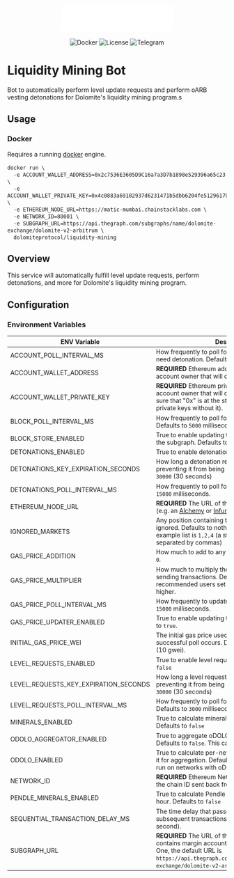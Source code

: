 <p style="text-align: center"><img src="https://github.com/dolomite-exchange/dolomite-margin/raw/master/docs/dolomite-logo.png" width="256" alt="Dolomite Logo" /></p>

<div style="text-align: center">
  <a href='https://hub.docker.com/r/dolomiteprotocol/liquidity-mining-bot' style="text-decoration:none;">
    <img src='https://img.shields.io/badge/docker-container-blue.svg?longCache=true' alt='Docker' />
  </a>
  <a href='https://github.com/dolomite-exchange/liquidity-mining-bot/blob/master/LICENSE' style="text-decoration:none;">
    <img src='https://img.shields.io/github/license/dolomite-exchange/liquidity-mining-bot.svg' alt='License' />
  </a>
  <a href='https://t.me/official' style="text-decoration:none;">
    <img src='https://img.shields.io/badge/chat-on%20telegram-9cf.svg?longCache=true' alt='Telegram' />
  </a>
</div>

# Liquidity Mining Bot

Bot to automatically perform level update requests and perform oARB vesting detonations for Dolomite's liquidity mining
program.s

## Usage

### Docker

Requires a running [docker](https://docker.com) engine.

```
docker run \
  -e ACCOUNT_WALLET_ADDRESS=0x2c7536E3605D9C16a7a3D7b1898e529396a65c23 \
  -e ACCOUNT_WALLET_PRIVATE_KEY=0x4c0883a69102937d6231471b5dbb6204fe5129617082792ae468d01a3f362318 \
  -e ETHEREUM_NODE_URL=https://matic-mumbai.chainstacklabs.com \
  -e NETWORK_ID=80001 \
  -e SUBGRAPH_URL=https://api.thegraph.com/subgraphs/name/dolomite-exchange/dolomite-v2-arbitrum \
  dolomiteprotocol/liquidity-mining
```

## Overview

This service will automatically fulfill level update requests, perform detonations, and more for Dolomite's liquidity
mining program.

## Configuration

### Environment Variables

| ENV Variable                          | Description                                                                                                                                                                                                   |
|---------------------------------------|---------------------------------------------------------------------------------------------------------------------------------------------------------------------------------------------------------------|
| ACCOUNT_POLL_INTERVAL_MS              | How frequently to poll for account positions that need detonation. Defaults to `15000` milliseconds.                                                                                                          |
| ACCOUNT_WALLET_ADDRESS                | **REQUIRED** Ethereum address of the Dolomite account owner that will do the liquidations.                                                                                                                    |
| ACCOUNT_WALLET_PRIVATE_KEY            | **REQUIRED** Ethereum private key the Dolomite account owner that will do the liquidations. Make sure that "0x" is at the start of it (MetaMask exports private keys without it).                             |
| BLOCK_POLL_INTERVAL_MS                | How frequently to poll for the latest block number. Defaults to `5000` milliseconds.                                                                                                                          |
| BLOCK_STORE_ENABLED                   | True to enable updating the most recent block from the subgraph. Defaults to `true`.                                                                                                                          |
| DETONATIONS_ENABLED                   | True to enable detonations. Defaults to `false`                                                                                                                                                               |
| DETONATIONS_KEY_EXPIRATION_SECONDS    | How long a detonation remains in the cache, preventing it from being resubmitted. Defaults to `30000` (30 seconds)                                                                                            |
| DETONATIONS_POLL_INTERVAL_MS          | How frequently to poll for detonations. Defaults to `15000` milliseconds.                                                                                                                                     |
| ETHEREUM_NODE_URL                     | **REQUIRED** The URL of the Ethereum node to use (e.g. an [Alchemy](https://alchemy.com) or [Infura](https://infura.io/) endpoint).                                                                           |
| IGNORED_MARKETS                       | Any position containing these markets will be ignored. Defaults to nothing (an empty list).  An example list is `1,2,4` (a string of market IDs separated by commas)                                          |
| GAS_PRICE_ADDITION                    | How much to add to any given gas price. Defaults to `0`.                                                                                                                                                      |
| GAS_PRICE_MULTIPLIER                  | How much to multiply the `fast` gas price by when sending transactions. Defaults to `1` but it is recommended users set this variable to something higher.                                                    |
| GAS_PRICE_POLL_INTERVAL_MS            | How frequently to update the gas price. Defaults to `15000` milliseconds.                                                                                                                                     |
| GAS_PRICE_UPDATER_ENABLED             | True to enable updating the latest gas price. Defaults to `true`.                                                                                                                                             |
| INITIAL_GAS_PRICE_WEI                 | The initial gas price used by the bot until the first successful poll occurs. Defaults to `10000000000` wei (10 gwei).                                                                                        |
| LEVEL_REQUESTS_ENABLED                | True to enable level request handling. Defaults to `false`                                                                                                                                                    |
| LEVEL_REQUESTS_KEY_EXPIRATION_SECONDS | How long a level request remains in the cache, preventing it from being resubmitted. Defaults to `30000` (30 seconds)                                                                                         |
| LEVEL_REQUESTS_POLL_INTERVAL_MS       | How frequently to poll for level update requests. Defaults to `3000` milliseconds.                                                                                                                            |
| MINERALS_ENABLED                      | True to calculate mineral production every hour. Defaults to `false`                                                                                                                                          |
| ODOLO_AGGREGATOR_ENABLED              | True to aggregate oDOLO data and post it onchain. Defaults to `false`. This can only run on Berachain                                                                                                         |
| ODOLO_ENABLED                         | True to calculate per-network oDOLO data and save it for aggregation. Defaults to `false`. This can only run on networks with oDOLO emissions.                                                                |
| NETWORK_ID                            | **REQUIRED** Ethereum Network ID. This must match the chain ID sent back from `ETHEREUM_NODE_URL`.                                                                                                            |
| PENDLE_MINERALS_ENABLED               | True to calculate Pendle mineral production every hour. Defaults to `false`                                                                                                                                   |
| SEQUENTIAL_TRANSACTION_DELAY_MS       | The time delay that passes between sending subsequent transactions. Defaults to `1000` (1 second).                                                                                                            |
| SUBGRAPH_URL                          | **REQUIRED** The URL of the subgraph instance that contains margin account information. For Arbitrum One, the default URL is `https://api.thegraph.com/subgraphs/name/dolomite-exchange/dolomite-v2-arbitrum` |
